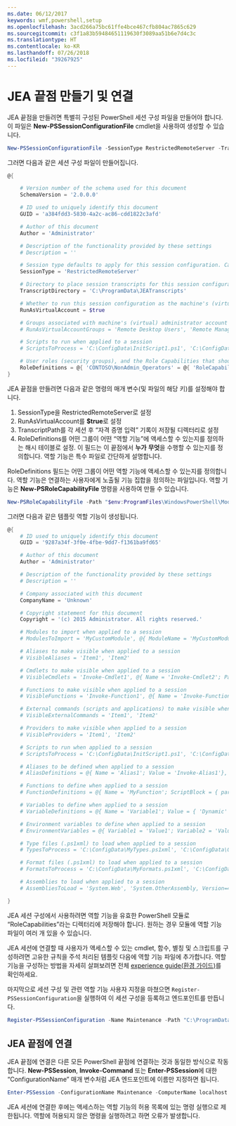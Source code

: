 ```yaml
---
ms.date: 06/12/2017
keywords: wmf,powershell,setup
ms.openlocfilehash: 3acd266a75bc61ffe4bce467cfb804ac7865c629
ms.sourcegitcommit: c3f1a83b59484651119630f3089aa51b6e7d4c3c
ms.translationtype: HT
ms.contentlocale: ko-KR
ms.lasthandoff: 07/26/2018
ms.locfileid: "39267925"
---
```

# <a name="creating-and-connecting-to-a-jea-endpoint"></a>JEA 끝점 만들기 및 연결

JEA 끝점을 만들려면 특별히 구성된 PowerShell 세션 구성 파일을 만들어야 합니다. 이 파일은 **New-PSSessionConfigurationFile** cmdlet을 사용하여 생성할 수 있습니다.

```powershell
New-PSSessionConfigurationFile -SessionType RestrictedRemoteServer -TranscriptDirectory "C:\ProgramData\JEATranscripts" -RunAsVirtualAccount -RoleDefinitions @{ 'CONTOSO\NonAdmin_Operators' = @{ RoleCapabilities = 'Maintenance' }} -Path "$env:ProgramData\JEAConfiguration\Demo.pssc"
```

그러면 다음과 같은 세션 구성 파일이 만들어집니다.

```powershell
@{

    # Version number of the schema used for this document
    SchemaVersion = '2.0.0.0'

    # ID used to uniquely identify this document
    GUID = 'a384fdd3-5830-4a2c-ac86-cdd1822c3afd'

    # Author of this document
    Author = 'Administrator'

    # Description of the functionality provided by these settings
    # Description = ''

    # Session type defaults to apply for this session configuration. Can be 'RestrictedRemoteServer' (recommended), 'Empty', or 'Default'
    SessionType = 'RestrictedRemoteServer'

    # Directory to place session transcripts for this session configuration
    TranscriptDirectory = 'C:\ProgramData\JEATranscripts'

    # Whether to run this session configuration as the machine's (virtual) administrator account
    RunAsVirtualAccount = $true

    # Groups associated with machine's (virtual) administrator account
    # RunAsVirtualAccountGroups = 'Remote Desktop Users', 'Remote Management Users'

    # Scripts to run when applied to a session
    # ScriptsToProcess = 'C:\ConfigData\InitScript1.ps1', 'C:\ConfigData\InitScript2.ps1'

    # User roles (security groups), and the Role Capabilities that should be applied to them when applied to a session
    RoleDefinitions = @{ 'CONTOSO\NonAdmin_Operators' = @{ 'RoleCapabilities' = 'Maintenance' } }
}
```

JEA 끝점을 만들려면 다음과 같은 명령의 매개 변수(및 파일의 해당 키)를 설정해야 합니다.

1. SessionType을 RestrictedRemoteServer로 설정
2. RunAsVirtualAccount를 **$true**로 설정
3. TranscriptPath를 각 세션 후 “자격 증명 입력” 기록이 저장될 디렉터리로 설정
4. RoleDefinitions를 어떤 그룹이 어떤 “역할 기능”에 액세스할 수 있는지를 정의하는 해시 테이블로 설정. 이 필드는 이 끝점에서 **누가** **무엇**을 수행할 수 있는지를 정의합니다. 역할 기능은 특수 파일로 간단하게 설명합니다.

RoleDefinitions 필드는 어떤 그룹이 어떤 역할 기능에 액세스할 수 있는지를 정의합니다. 역할 기능은 연결하는 사용자에게 노출될 기능 집합을 정의하는 파일입니다.
역할 기능은 **New-PSRoleCapabilityFile** 명령을 사용하여 만들 수 있습니다.

```powershell
New-PSRoleCapabilityFile -Path "$env:ProgramFiles\WindowsPowerShell\Modules\DemoModule\RoleCapabilities\Maintenance.psrc"
```

그러면 다음과 같은 템플릿 역할 기능이 생성됩니다.

```powershell
@{
    # ID used to uniquely identify this document
    GUID = '9287a34f-3f0e-4fbe-9dd7-f1361ba9fd65'

    # Author of this document
    Author = 'Administrator'

    # Description of the functionality provided by these settings
    # Description = ''

    # Company associated with this document
    CompanyName = 'Unknown'

    # Copyright statement for this document
    Copyright = '(c) 2015 Administrator. All rights reserved.'

    # Modules to import when applied to a session
    # ModulesToImport = 'MyCustomModule', @{ ModuleName = 'MyCustomModule'; ModuleVersion = '1.0.0.0'; GUID = '4d30d5f0-cb16-4898-812d-f20a6c596bdf' }

    # Aliases to make visible when applied to a session
    # VisibleAliases = 'Item1', 'Item2'

    # Cmdlets to make visible when applied to a session
    # VisibleCmdlets = 'Invoke-Cmdlet1', @{ Name = 'Invoke-Cmdlet2'; Parameters = @{ Name = 'Parameter1'; ValidateSet = 'Item1', 'Item2' }, @{ Name = 'Parameter2'; ValidatePattern = 'L*' } }

    # Functions to make visible when applied to a session
    # VisibleFunctions = 'Invoke-Function1', @{ Name = 'Invoke-Function2'; Parameters = @{ Name = 'Parameter1'; ValidateSet = 'Item1', 'Item2' }, @{ Name = 'Parameter2'; ValidatePattern = 'L*' } }

    # External commands (scripts and applications) to make visible when applied to a session
    # VisibleExternalCommands = 'Item1', 'Item2'

    # Providers to make visible when applied to a session
    # VisibleProviders = 'Item1', 'Item2'

    # Scripts to run when applied to a session
    # ScriptsToProcess = 'C:\ConfigData\InitScript1.ps1', 'C:\ConfigData\InitScript2.ps1'

    # Aliases to be defined when applied to a session
    # AliasDefinitions = @{ Name = 'Alias1'; Value = 'Invoke-Alias1'}, @{ Name = 'Alias2'; Value = 'Invoke-Alias2'}

    # Functions to define when applied to a session
    # FunctionDefinitions = @{ Name = 'MyFunction'; ScriptBlock = { param($MyInput) $MyInput } }

    # Variables to define when applied to a session
    # VariableDefinitions = @{ Name = 'Variable1'; Value = { 'Dynamic' + 'InitialValue' } }, @{ Name = 'Variable2'; Value = 'StaticInitialValue' }

    # Environment variables to define when applied to a session
    # EnvironmentVariables = @{ Variable1 = 'Value1'; Variable2 = 'Value2' }

    # Type files (.ps1xml) to load when applied to a session
    # TypesToProcess = 'C:\ConfigData\MyTypes.ps1xml', 'C:\ConfigData\OtherTypes.ps1xml'

    # Format files (.ps1xml) to load when applied to a session
    # FormatsToProcess = 'C:\ConfigData\MyFormats.ps1xml', 'C:\ConfigData\OtherFormats.ps1xml'

    # Assemblies to load when applied to a session
    # AssembliesToLoad = 'System.Web', 'System.OtherAssembly, Version=4.0.0.0, Culture=neutral, PublicKeyToken=b03f5f7f11d50a3a'

}
```

JEA 세션 구성에서 사용하려면 역할 기능을 유효한 PowerShell 모듈로 “RoleCapabilities”라는 디렉터리에 저장해야 합니다. 원하는 경우 모듈에 역할 기능 파일이 여러 개 있을 수 있습니다.

JEA 세션에 연결할 때 사용자가 액세스할 수 있는 cmdlet, 함수, 별칭 및 스크립트를 구성하려면 고유한 규칙을 주석 처리된 템플릿 다음에 역할 기능 파일에 추가합니다. 역할 기능을 구성하는 방법을 자세히 살펴보려면 전체 [experience guide(환경 가이드)](http://aka.ms/JEA)를 확인하세요.

마지막으로 세션 구성 및 관련 역할 기능 사용자 지정을 마쳤으면 `Register-PSSessionConfiguration`을 실행하여 이 세션 구성을 등록하고 엔드포인트를 만듭니다.

```powershell
Register-PSSessionConfiguration -Name Maintenance -Path "C:\ProgramData\JEAConfiguration\Demo.pssc"
```

## <a name="connect-to-a-jea-endpoint"></a>JEA 끝점에 연결

JEA 끝점에 연결은 다른 모든 PowerShell 끝점에 연결하는 것과 동일한 방식으로 작동합니다.
**New-PSSession**, **Invoke-Command** 또는 **Enter-PSSession**에 대한 “ConfigurationName” 매개 변수처럼 JEA 엔드포인트에 이름만 지정하면 됩니다.

```powershell
Enter-PSSession -ConfigurationName Maintenance -ComputerName localhost
```

JEA 세션에 연결한 후에는 액세스하는 역할 기능의 허용 목록에 있는 명령 실행으로 제한됩니다. 역할에 허용되지 않은 명령을 실행하려고 하면 오류가 발생합니다.